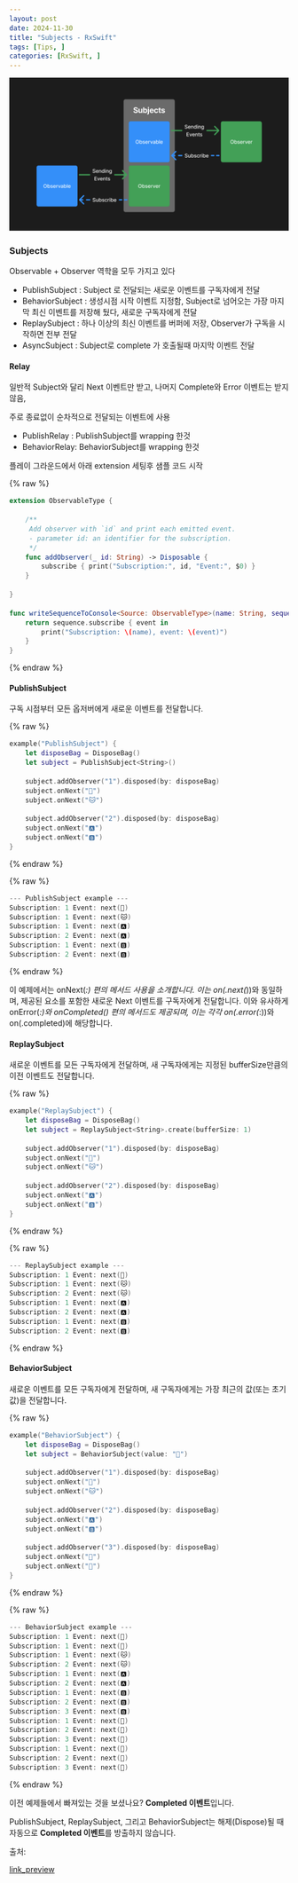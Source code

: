 ```yaml
---
layout: post
date: 2024-11-30
title: "Subjects - RxSwift"
tags: [Tips, ]
categories: [RxSwift, ]
---
```



![0](/assets/img/2024-11-30-Subjects---RxSwift.md/0.png)



### Subjects


Observable + Observer 역학을 모두 가지고 있다

- PublishSubject : Subject 로 전달되는 새로운 이벤트를 구독자에게 전달
- BehaviorSubject : 생성시점 시작 이벤트 지정함, Subject로 넘어오는 가장 마지막 최신 이벤트를 저장해 뒀다, 새로운 구독자에게 전달
- ReplaySubject : 하나 이상의 최신 이벤트를 버퍼에 저장, Observer가 구독을 시작하면 전부 전달
- AsyncSubject : Subject로 complete 가 호출될때 마지막 이벤트 전달


#### Relay


일반적 Subject와 달리 Next 이벤트만 받고, 나머지 Complete와 Error 이벤트는 받지 않음,


주로 종료없이 순차적으로 전달되는 이벤트에 사용

- PublishRelay : PublishSubject를 wrapping 한것
- BehaviorRelay: BehaviorSubject를 wrapping 한것

플레이 그라운드에서 아래 extension 세팅후 샘플 코드 시작



{% raw %}
```swift
extension ObservableType {
    
    /**
     Add observer with `id` and print each emitted event.
     - parameter id: an identifier for the subscription.
     */
    func addObserver(_ id: String) -> Disposable {
        subscribe { print("Subscription:", id, "Event:", $0) }
    }
    
}

func writeSequenceToConsole<Source: ObservableType>(name: String, sequence: Source) -> Disposable {
    return sequence.subscribe { event in
        print("Subscription: \(name), event: \(event)")
    }
}
```
{% endraw %}




#### PublishSubject


구독 시점부터 모든 옵저버에게 새로운 이벤트를 전달합니다.



{% raw %}
```swift
example("PublishSubject") {
    let disposeBag = DisposeBag()
    let subject = PublishSubject<String>()
    
    subject.addObserver("1").disposed(by: disposeBag)
    subject.onNext("🐶")
    subject.onNext("🐱")
    
    subject.addObserver("2").disposed(by: disposeBag)
    subject.onNext("🅰️")
    subject.onNext("🅱️")
}
```
{% endraw %}




{% raw %}
```swift
--- PublishSubject example ---
Subscription: 1 Event: next(🐶)
Subscription: 1 Event: next(🐱)
Subscription: 1 Event: next(🅰️)
Subscription: 2 Event: next(🅰️)
Subscription: 1 Event: next(🅱️)
Subscription: 2 Event: next(🅱️)
```
{% endraw %}



이 예제에서는 onNext(_:) 편의 메서드 사용을 소개합니다. 이는 on(.next(_))와 동일하며, 제공된 요소를 포함한 새로운 Next 이벤트를 구독자에게 전달합니다.
이와 유사하게 onError(_:)와 onCompleted() 편의 메서드도 제공되며, 이는 각각 on(.error(_:))와 on(.completed)에 해당합니다.



#### ReplaySubject


새로운 이벤트를 모든 구독자에게 전달하며, 새 구독자에게는 지정된 bufferSize만큼의 이전 이벤트도 전달합니다.



{% raw %}
```swift
example("ReplaySubject") {
    let disposeBag = DisposeBag()
    let subject = ReplaySubject<String>.create(bufferSize: 1)
    
    subject.addObserver("1").disposed(by: disposeBag)
    subject.onNext("🐶")
    subject.onNext("🐱")
    
    subject.addObserver("2").disposed(by: disposeBag)
    subject.onNext("🅰️")
    subject.onNext("🅱️")
}
```
{% endraw %}




{% raw %}
```swift
--- ReplaySubject example ---
Subscription: 1 Event: next(🐶)
Subscription: 1 Event: next(🐱)
Subscription: 2 Event: next(🐱)
Subscription: 1 Event: next(🅰️)
Subscription: 2 Event: next(🅰️)
Subscription: 1 Event: next(🅱️)
Subscription: 2 Event: next(🅱️)
```
{% endraw %}




#### BehaviorSubject


새로운 이벤트를 모든 구독자에게 전달하며, 새 구독자에게는 가장 최근의 값(또는 초기 값)을 전달합니다.



{% raw %}
```swift
example("BehaviorSubject") {
    let disposeBag = DisposeBag()
    let subject = BehaviorSubject(value: "🔴")
    
    subject.addObserver("1").disposed(by: disposeBag)
    subject.onNext("🐶")
    subject.onNext("🐱")
    
    subject.addObserver("2").disposed(by: disposeBag)
    subject.onNext("🅰️")
    subject.onNext("🅱️")
    
    subject.addObserver("3").disposed(by: disposeBag)
    subject.onNext("🍐")
    subject.onNext("🍊")
}
```
{% endraw %}




{% raw %}
```swift
--- BehaviorSubject example ---
Subscription: 1 Event: next(🔴)
Subscription: 1 Event: next(🐶)
Subscription: 1 Event: next(🐱)
Subscription: 2 Event: next(🐱)
Subscription: 1 Event: next(🅰️)
Subscription: 2 Event: next(🅰️)
Subscription: 1 Event: next(🅱️)
Subscription: 2 Event: next(🅱️)
Subscription: 3 Event: next(🅱️)
Subscription: 1 Event: next(🍐)
Subscription: 2 Event: next(🍐)
Subscription: 3 Event: next(🍐)
Subscription: 1 Event: next(🍊)
Subscription: 2 Event: next(🍊)
Subscription: 3 Event: next(🍊)
```
{% endraw %}



이전 예제들에서 빠져있는 것을 보셨나요? **Completed 이벤트**입니다.


PublishSubject, ReplaySubject, 그리고 BehaviorSubject는 해제(Dispose)될 때 자동으로 **Completed 이벤트**를 방출하지 않습니다.


출처: 


[link_preview](https://github.com/ReactiveX/RxSwift)

